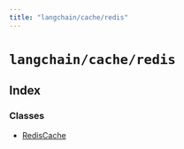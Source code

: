 ```yaml
---
title: "langchain/cache/redis"
---
```


# `langchain/cache/redis`

## Index

### Classes

- [RedisCache](classes/RedisCache.md)
